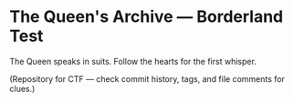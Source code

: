 # The Queen's Archive — Borderland Test

The Queen speaks in suits. Follow the hearts for the first whisper.

(Repository for CTF — check commit history, tags, and file comments for clues.)

